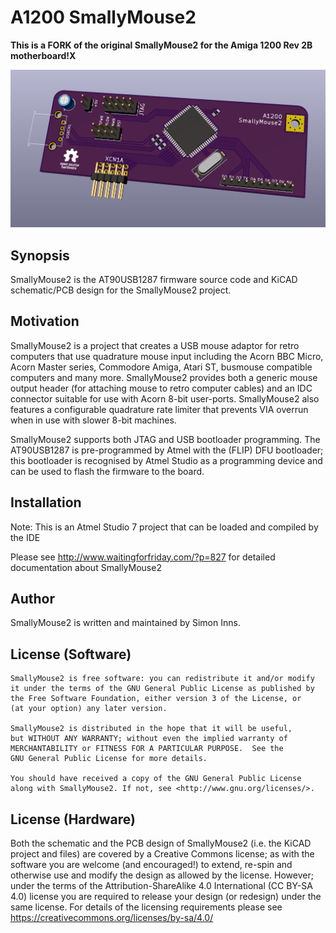 # A1200 SmallyMouse2

**This is a FORK of the original SmallyMouse2 for the Amiga 1200 Rev 2B motherboard!X**

![A1200 SmallyMouse2 render](media/render.png)

## Synopsis

SmallyMouse2 is the AT90USB1287 firmware source code and KiCAD schematic/PCB design for the SmallyMouse2 project.


## Motivation

SmallyMouse2 is a project that creates a USB mouse adaptor for retro computers that use quadrature mouse input including the Acorn BBC Micro, Acorn Master series, Commodore Amiga, Atari ST, busmouse compatible computers and many more.  SmallyMouse2 provides both a generic mouse output header (for attaching mouse to retro computer cables) and an IDC connector suitable for use with Acorn 8-bit user-ports.  SmallyMouse2 also features a configurable quadrature rate limiter that prevents VIA overrun when in use with slower 8-bit machines.

SmallyMouse2 supports both JTAG and USB bootloader programming.  The AT90USB1287 is pre-programmed by Atmel with the (FLIP) DFU bootloader; this bootloader is recognised by Atmel Studio as a programming device and can be used to flash the firmware to the board.

## Installation

Note: This is an Atmel Studio 7 project that can be loaded and compiled by the IDE

Please see http://www.waitingforfriday.com/?p=827 for detailed documentation about SmallyMouse2

## Author

SmallyMouse2 is written and maintained by Simon Inns.

## License (Software)

    SmallyMouse2 is free software: you can redistribute it and/or modify
    it under the terms of the GNU General Public License as published by
    the Free Software Foundation, either version 3 of the License, or
    (at your option) any later version.

    SmallyMouse2 is distributed in the hope that it will be useful,
    but WITHOUT ANY WARRANTY; without even the implied warranty of
    MERCHANTABILITY or FITNESS FOR A PARTICULAR PURPOSE.  See the
    GNU General Public License for more details.

    You should have received a copy of the GNU General Public License
    along with SmallyMouse2. If not, see <http://www.gnu.org/licenses/>.

## License (Hardware)

Both the schematic and the PCB design of SmallyMouse2 (i.e. the KiCAD project and files) are covered by a Creative Commons license; as with the software you are welcome (and encouraged!) to extend, re-spin and otherwise use and modify the design as allowed by the license.  However; under the terms of the Attribution-ShareAlike 4.0 International (CC BY-SA 4.0) license you are required to release your design (or redesign) under the same license.  For details of the licensing requirements please see <https://creativecommons.org/licenses/by-sa/4.0/>

